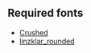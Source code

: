 ## Required fonts

- [Crushed](https://fonts.google.com/specimen/Crushed)
- [linzklar_rounded](https://github.com/yasusho/linmarn_font_project/tree/master/fonts/rounded)
